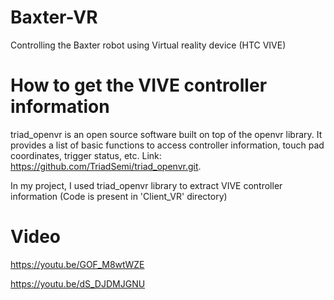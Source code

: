 # Baxter-VR
Controlling the Baxter robot using Virtual reality device (HTC VIVE)

# How to get the VIVE controller information
triad_openvr is an open source software built on top of the openvr library. It provides a list of basic functions to access controller information, touch pad coordinates, trigger status, etc. Link: https://github.com/TriadSemi/triad_openvr.git.

In my project, I used triad_openvr library to extract VIVE controller information (Code is present in 'Client_VR' directory)

# Video
https://youtu.be/GOF_M8wtWZE

https://youtu.be/dS_DJDMJGNU
